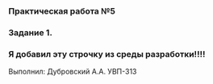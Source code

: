 ### Практическая работа №5
### Задание 1.
### Я добавил эту строчку из среды разработки!!!!
Выполнил:
Дубровский А.А.
УВП-313

